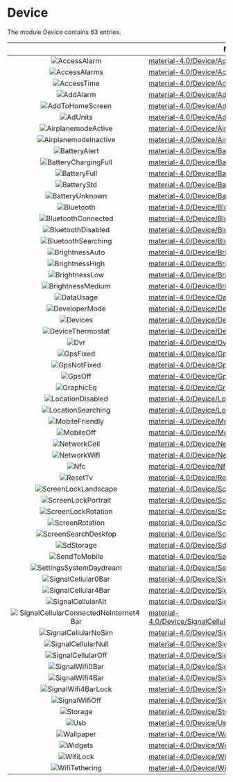 # Device

The module Device contains 63 entries.



| |Name|
|:---:|---|
|![AccessAlarm](../material-4.0/Device/AccessAlarm.element.png)|[material-4.0/Device/AccessAlarm](../material-4.0/Device/AccessAlarm.md)
|![AccessAlarms](../material-4.0/Device/AccessAlarms.element.png)|[material-4.0/Device/AccessAlarms](../material-4.0/Device/AccessAlarms.md)
|![AccessTime](../material-4.0/Device/AccessTime.element.png)|[material-4.0/Device/AccessTime](../material-4.0/Device/AccessTime.md)
|![AddAlarm](../material-4.0/Device/AddAlarm.element.png)|[material-4.0/Device/AddAlarm](../material-4.0/Device/AddAlarm.md)
|![AddToHomeScreen](../material-4.0/Device/AddToHomeScreen.element.png)|[material-4.0/Device/AddToHomeScreen](../material-4.0/Device/AddToHomeScreen.md)
|![AdUnits](../material-4.0/Device/AdUnits.element.png)|[material-4.0/Device/AdUnits](../material-4.0/Device/AdUnits.md)
|![AirplanemodeActive](../material-4.0/Device/AirplanemodeActive.element.png)|[material-4.0/Device/AirplanemodeActive](../material-4.0/Device/AirplanemodeActive.md)
|![AirplanemodeInactive](../material-4.0/Device/AirplanemodeInactive.element.png)|[material-4.0/Device/AirplanemodeInactive](../material-4.0/Device/AirplanemodeInactive.md)
|![BatteryAlert](../material-4.0/Device/BatteryAlert.element.png)|[material-4.0/Device/BatteryAlert](../material-4.0/Device/BatteryAlert.md)
|![BatteryChargingFull](../material-4.0/Device/BatteryChargingFull.element.png)|[material-4.0/Device/BatteryChargingFull](../material-4.0/Device/BatteryChargingFull.md)
|![BatteryFull](../material-4.0/Device/BatteryFull.element.png)|[material-4.0/Device/BatteryFull](../material-4.0/Device/BatteryFull.md)
|![BatteryStd](../material-4.0/Device/BatteryStd.element.png)|[material-4.0/Device/BatteryStd](../material-4.0/Device/BatteryStd.md)
|![BatteryUnknown](../material-4.0/Device/BatteryUnknown.element.png)|[material-4.0/Device/BatteryUnknown](../material-4.0/Device/BatteryUnknown.md)
|![Bluetooth](../material-4.0/Device/Bluetooth.element.png)|[material-4.0/Device/Bluetooth](../material-4.0/Device/Bluetooth.md)
|![BluetoothConnected](../material-4.0/Device/BluetoothConnected.element.png)|[material-4.0/Device/BluetoothConnected](../material-4.0/Device/BluetoothConnected.md)
|![BluetoothDisabled](../material-4.0/Device/BluetoothDisabled.element.png)|[material-4.0/Device/BluetoothDisabled](../material-4.0/Device/BluetoothDisabled.md)
|![BluetoothSearching](../material-4.0/Device/BluetoothSearching.element.png)|[material-4.0/Device/BluetoothSearching](../material-4.0/Device/BluetoothSearching.md)
|![BrightnessAuto](../material-4.0/Device/BrightnessAuto.element.png)|[material-4.0/Device/BrightnessAuto](../material-4.0/Device/BrightnessAuto.md)
|![BrightnessHigh](../material-4.0/Device/BrightnessHigh.element.png)|[material-4.0/Device/BrightnessHigh](../material-4.0/Device/BrightnessHigh.md)
|![BrightnessLow](../material-4.0/Device/BrightnessLow.element.png)|[material-4.0/Device/BrightnessLow](../material-4.0/Device/BrightnessLow.md)
|![BrightnessMedium](../material-4.0/Device/BrightnessMedium.element.png)|[material-4.0/Device/BrightnessMedium](../material-4.0/Device/BrightnessMedium.md)
|![DataUsage](../material-4.0/Device/DataUsage.element.png)|[material-4.0/Device/DataUsage](../material-4.0/Device/DataUsage.md)
|![DeveloperMode](../material-4.0/Device/DeveloperMode.element.png)|[material-4.0/Device/DeveloperMode](../material-4.0/Device/DeveloperMode.md)
|![Devices](../material-4.0/Device/Devices.element.png)|[material-4.0/Device/Devices](../material-4.0/Device/Devices.md)
|![DeviceThermostat](../material-4.0/Device/DeviceThermostat.element.png)|[material-4.0/Device/DeviceThermostat](../material-4.0/Device/DeviceThermostat.md)
|![Dvr](../material-4.0/Device/Dvr.element.png)|[material-4.0/Device/Dvr](../material-4.0/Device/Dvr.md)
|![GpsFixed](../material-4.0/Device/GpsFixed.element.png)|[material-4.0/Device/GpsFixed](../material-4.0/Device/GpsFixed.md)
|![GpsNotFixed](../material-4.0/Device/GpsNotFixed.element.png)|[material-4.0/Device/GpsNotFixed](../material-4.0/Device/GpsNotFixed.md)
|![GpsOff](../material-4.0/Device/GpsOff.element.png)|[material-4.0/Device/GpsOff](../material-4.0/Device/GpsOff.md)
|![GraphicEq](../material-4.0/Device/GraphicEq.element.png)|[material-4.0/Device/GraphicEq](../material-4.0/Device/GraphicEq.md)
|![LocationDisabled](../material-4.0/Device/LocationDisabled.element.png)|[material-4.0/Device/LocationDisabled](../material-4.0/Device/LocationDisabled.md)
|![LocationSearching](../material-4.0/Device/LocationSearching.element.png)|[material-4.0/Device/LocationSearching](../material-4.0/Device/LocationSearching.md)
|![MobileFriendly](../material-4.0/Device/MobileFriendly.element.png)|[material-4.0/Device/MobileFriendly](../material-4.0/Device/MobileFriendly.md)
|![MobileOff](../material-4.0/Device/MobileOff.element.png)|[material-4.0/Device/MobileOff](../material-4.0/Device/MobileOff.md)
|![NetworkCell](../material-4.0/Device/NetworkCell.element.png)|[material-4.0/Device/NetworkCell](../material-4.0/Device/NetworkCell.md)
|![NetworkWifi](../material-4.0/Device/NetworkWifi.element.png)|[material-4.0/Device/NetworkWifi](../material-4.0/Device/NetworkWifi.md)
|![Nfc](../material-4.0/Device/Nfc.element.png)|[material-4.0/Device/Nfc](../material-4.0/Device/Nfc.md)
|![ResetTv](../material-4.0/Device/ResetTv.element.png)|[material-4.0/Device/ResetTv](../material-4.0/Device/ResetTv.md)
|![ScreenLockLandscape](../material-4.0/Device/ScreenLockLandscape.element.png)|[material-4.0/Device/ScreenLockLandscape](../material-4.0/Device/ScreenLockLandscape.md)
|![ScreenLockPortrait](../material-4.0/Device/ScreenLockPortrait.element.png)|[material-4.0/Device/ScreenLockPortrait](../material-4.0/Device/ScreenLockPortrait.md)
|![ScreenLockRotation](../material-4.0/Device/ScreenLockRotation.element.png)|[material-4.0/Device/ScreenLockRotation](../material-4.0/Device/ScreenLockRotation.md)
|![ScreenRotation](../material-4.0/Device/ScreenRotation.element.png)|[material-4.0/Device/ScreenRotation](../material-4.0/Device/ScreenRotation.md)
|![ScreenSearchDesktop](../material-4.0/Device/ScreenSearchDesktop.element.png)|[material-4.0/Device/ScreenSearchDesktop](../material-4.0/Device/ScreenSearchDesktop.md)
|![SdStorage](../material-4.0/Device/SdStorage.element.png)|[material-4.0/Device/SdStorage](../material-4.0/Device/SdStorage.md)
|![SendToMobile](../material-4.0/Device/SendToMobile.element.png)|[material-4.0/Device/SendToMobile](../material-4.0/Device/SendToMobile.md)
|![SettingsSystemDaydream](../material-4.0/Device/SettingsSystemDaydream.element.png)|[material-4.0/Device/SettingsSystemDaydream](../material-4.0/Device/SettingsSystemDaydream.md)
|![SignalCellular0Bar](../material-4.0/Device/SignalCellular0Bar.element.png)|[material-4.0/Device/SignalCellular0Bar](../material-4.0/Device/SignalCellular0Bar.md)
|![SignalCellular4Bar](../material-4.0/Device/SignalCellular4Bar.element.png)|[material-4.0/Device/SignalCellular4Bar](../material-4.0/Device/SignalCellular4Bar.md)
|![SignalCellularAlt](../material-4.0/Device/SignalCellularAlt.element.png)|[material-4.0/Device/SignalCellularAlt](../material-4.0/Device/SignalCellularAlt.md)
|![SignalCellularConnectedNoInternet4Bar](../material-4.0/Device/SignalCellularConnectedNoInternet4Bar.element.png)|[material-4.0/Device/SignalCellularConnectedNoInternet4Bar](../material-4.0/Device/SignalCellularConnectedNoInternet4Bar.md)
|![SignalCellularNoSim](../material-4.0/Device/SignalCellularNoSim.element.png)|[material-4.0/Device/SignalCellularNoSim](../material-4.0/Device/SignalCellularNoSim.md)
|![SignalCellularNull](../material-4.0/Device/SignalCellularNull.element.png)|[material-4.0/Device/SignalCellularNull](../material-4.0/Device/SignalCellularNull.md)
|![SignalCellularOff](../material-4.0/Device/SignalCellularOff.element.png)|[material-4.0/Device/SignalCellularOff](../material-4.0/Device/SignalCellularOff.md)
|![SignalWifi0Bar](../material-4.0/Device/SignalWifi0Bar.element.png)|[material-4.0/Device/SignalWifi0Bar](../material-4.0/Device/SignalWifi0Bar.md)
|![SignalWifi4Bar](../material-4.0/Device/SignalWifi4Bar.element.png)|[material-4.0/Device/SignalWifi4Bar](../material-4.0/Device/SignalWifi4Bar.md)
|![SignalWifi4BarLock](../material-4.0/Device/SignalWifi4BarLock.element.png)|[material-4.0/Device/SignalWifi4BarLock](../material-4.0/Device/SignalWifi4BarLock.md)
|![SignalWifiOff](../material-4.0/Device/SignalWifiOff.element.png)|[material-4.0/Device/SignalWifiOff](../material-4.0/Device/SignalWifiOff.md)
|![Storage](../material-4.0/Device/Storage.element.png)|[material-4.0/Device/Storage](../material-4.0/Device/Storage.md)
|![Usb](../material-4.0/Device/Usb.element.png)|[material-4.0/Device/Usb](../material-4.0/Device/Usb.md)
|![Wallpaper](../material-4.0/Device/Wallpaper.element.png)|[material-4.0/Device/Wallpaper](../material-4.0/Device/Wallpaper.md)
|![Widgets](../material-4.0/Device/Widgets.element.png)|[material-4.0/Device/Widgets](../material-4.0/Device/Widgets.md)
|![WifiLock](../material-4.0/Device/WifiLock.element.png)|[material-4.0/Device/WifiLock](../material-4.0/Device/WifiLock.md)
|![WifiTethering](../material-4.0/Device/WifiTethering.element.png)|[material-4.0/Device/WifiTethering](../material-4.0/Device/WifiTethering.md)

